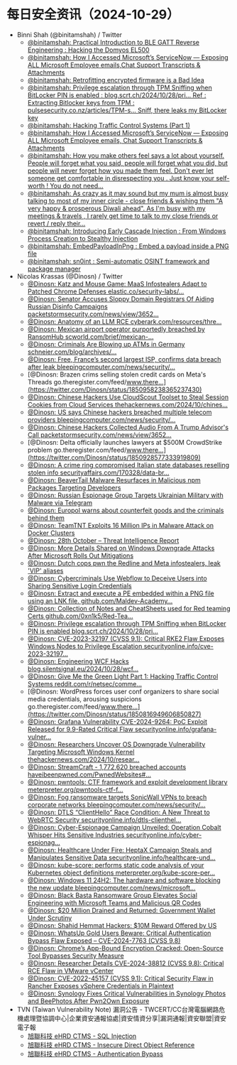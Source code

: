 # 每日安全资讯（2024-10-29）

- Binni Shah (@binitamshah) / Twitter
  - [@binitamshah: Practical Introduction to BLE GATT Reverse Engineering : Hacking the Domyos EL500](https://twitter.com/binitamshah/status/1850939860057735673)
  - [@binitamshah: How I Accessed Microsoft’s ServiceNow — Exposing ALL Microsoft Employee emails,Chat Support Transcripts & Attachments](https://twitter.com/binitamshah/status/1850898290336014390)
  - [@binitamshah: Retrofitting encrypted firmware is a Bad Idea](https://twitter.com/binitamshah/status/1850893154616267149)
  - [@binitamshah: Privilege escalation through TPM Sniffing when BitLocker PIN is enabled : blog.scrt.ch/2024/10/28/pri… Ref : Extracting Bitlocker keys from TPM : pulsesecurity.co.nz/articles/TPM-s… Sniff, there leaks my BitLocker key](https://twitter.com/binitamshah/status/1850892795613184469)
  - [@binitamshah: Hacking Traffic Control Systems (Part 1)](https://twitter.com/binitamshah/status/1850891578816205083)
  - [@binitamshah: How I Accessed Microsoft’s ServiceNow — Exposing ALL Microsoft Employee emails, Chat Support Transcripts & Attachments](https://twitter.com/binitamshah/status/1850890744183259410)
  - [@binitamshah: How you make others feel says a lot about yourself. People will forget what you said, people will forget what you did, but people will never forget how you made them feel. Don't ever let someone get comfortable in disrespecting you . Just know your self-worth ! You do not need…](https://twitter.com/binitamshah/status/1850888581298151638)
  - [@binitamshah: As crazy as it may sound but my mum is almost busy talking to most of my inner circle - close friends & wishing them "A very happy & prosperous Diwali ahead". As I'm busy with my meetings & travels , I rarely get time to talk to my close friends or revert / reply their…](https://twitter.com/binitamshah/status/1850837951003210205)
  - [@binitamshah: Introducing Early Cascade Injection : From Windows Process Creation to Stealthy Injection](https://twitter.com/binitamshah/status/1850691502206603526)
  - [@binitamshah: EmbedPayloadInPng : Embed a payload inside a PNG file](https://twitter.com/binitamshah/status/1850690960684142774)
  - [@binitamshah: sn0int : Semi-automatic OSINT framework and package manager](https://twitter.com/binitamshah/status/1850689913110556823)
- Nicolas Krassas (@Dinosn) / Twitter
  - [@Dinosn: Katz and Mouse Game: MaaS Infostealers Adapt to Patched Chrome Defenses elastic.co/security-labs/…](https://twitter.com/Dinosn/status/1850970197986865518)
  - [@Dinosn: Senator Accuses Sloppy Domain Registrars Of Aiding Russian Disinfo Campaigns packetstormsecurity.com/news/view/3652…](https://twitter.com/Dinosn/status/1850965429067661518)
  - [@Dinosn: Anatomy of an LLM RCE cyberark.com/resources/thre…](https://twitter.com/Dinosn/status/1850959135699059187)
  - [@Dinosn: Mexican airport operator purportedly breached by RansomHub scworld.com/brief/mexican-…](https://twitter.com/Dinosn/status/1850958514010862035)
  - [@Dinosn: Criminals Are Blowing up ATMs in Germany schneier.com/blog/archives/…](https://twitter.com/Dinosn/status/1850958357487812750)
  - [@Dinosn: Free, France’s second largest ISP, confirms data breach after leak bleepingcomputer.com/news/security/…](https://twitter.com/Dinosn/status/1850958277313470739)
  - [@Dinosn: Brazen crims selling stolen credit cards on Meta's Threads go.theregister.com/feed/www.there…](https://twitter.com/Dinosn/status/1850958238365237430)
  - [@Dinosn: Chinese Hackers Use CloudScout Toolset to Steal Session Cookies from Cloud Services thehackernews.com/2024/10/chines…](https://twitter.com/Dinosn/status/1850958202394816527)
  - [@Dinosn: US says Chinese hackers breached multiple telecom providers bleepingcomputer.com/news/security/…](https://twitter.com/Dinosn/status/1850957895887659463)
  - [@Dinosn: Chinese Hackers Collected Audio From A Trump Advisor's Call packetstormsecurity.com/news/view/3652…](https://twitter.com/Dinosn/status/1850929285353427372)
  - [@Dinosn: Delta officially launches lawyers at $500M CrowdStrike problem go.theregister.com/feed/www.there…](https://twitter.com/Dinosn/status/1850928577333919809)
  - [@Dinosn: A crime ring compromised Italian state databases reselling stolen info securityaffairs.com/170328/data-br…](https://twitter.com/Dinosn/status/1850928494324380008)
  - [@Dinosn: BeaverTail Malware Resurfaces in Malicious npm Packages Targeting Developers](https://twitter.com/Dinosn/status/1850927285500604830)
  - [@Dinosn: Russian Espionage Group Targets Ukrainian Military with Malware via Telegram](https://twitter.com/Dinosn/status/1850927257352593668)
  - [@Dinosn: Europol warns about counterfeit goods and the criminals behind them](https://twitter.com/Dinosn/status/1850927216617574410)
  - [@Dinosn: TeamTNT Exploits 16 Million IPs in Malware Attack on Docker Clusters](https://twitter.com/Dinosn/status/1850900919849750670)
  - [@Dinosn: 28th October – Threat Intelligence Report](https://twitter.com/Dinosn/status/1850900605415432513)
  - [@Dinosn: More Details Shared on Windows Downgrade Attacks After Microsoft Rolls Out Mitigations](https://twitter.com/Dinosn/status/1850884986712244300)
  - [@Dinosn: Dutch cops pwn the Redline and Meta infostealers, leak 'VIP' aliases](https://twitter.com/Dinosn/status/1850879284501451057)
  - [@Dinosn: Cybercriminals Use Webflow to Deceive Users into Sharing Sensitive Login Credentials](https://twitter.com/Dinosn/status/1850868860729098240)
  - [@Dinosn: Extract and execute a PE embedded within a PNG file using an LNK file. github.com/Maldev-Academy…](https://twitter.com/Dinosn/status/1850852628340597187)
  - [@Dinosn: Collection of Notes and CheatSheets used for Red teaming Certs github.com/0xn1k5/Red-Tea…](https://twitter.com/Dinosn/status/1850842703216406748)
  - [@Dinosn: Privilege escalation through TPM Sniffing when BitLocker PIN is enabled blog.scrt.ch/2024/10/28/pri…](https://twitter.com/Dinosn/status/1850842492242915393)
  - [@Dinosn: CVE-2023-32197 (CVSS 9.1): Critical RKE2 Flaw Exposes Windows Nodes to Privilege Escalation securityonline.info/cve-2023-32197…](https://twitter.com/Dinosn/status/1850839761822388264)
  - [@Dinosn: Engineering WCF Hacks blog.silentsignal.eu/2024/10/28/wcf…](https://twitter.com/Dinosn/status/1850838500179906569)
  - [@Dinosn: Give Me the Green Light Part 1: Hacking Traffic Control Systems reddit.com/r/netsec/comme…](https://twitter.com/Dinosn/status/1850838020062118017)
  - [@Dinosn: WordPress forces user conf organizers to share social media credentials, arousing suspicions go.theregister.com/feed/www.there…](https://twitter.com/Dinosn/status/1850816949606850827)
  - [@Dinosn: Grafana Vulnerability CVE-2024-9264: PoC Exploit Released for 9.9-Rated Critical Flaw securityonline.info/grafana-vulner…](https://twitter.com/Dinosn/status/1850816849245581644)
  - [@Dinosn: Researchers Uncover OS Downgrade Vulnerability Targeting Microsoft Windows Kernel thehackernews.com/2024/10/resear…](https://twitter.com/Dinosn/status/1850810971134083439)
  - [@Dinosn: StreamCraft - 1,772,620 breached accounts haveibeenpwned.com/PwnedWebsites#…](https://twitter.com/Dinosn/status/1850773552292905438)
  - [@Dinosn: pwntools: CTF framework and exploit development library meterpreter.org/pwntools-ctf-f…](https://twitter.com/Dinosn/status/1850773524878643666)
  - [@Dinosn: Fog ransomware targets SonicWall VPNs to breach corporate networks bleepingcomputer.com/news/security/…](https://twitter.com/Dinosn/status/1850773382683357664)
  - [@Dinosn: DTLS “ClientHello” Race Condition: A New Threat to WebRTC Security securityonline.info/dtls-clienthel…](https://twitter.com/Dinosn/status/1850773352899555749)
  - [@Dinosn: Cyber-Espionage Campaign Unveiled: Operation Cobalt Whisper Hits Sensitive Industries securityonline.info/cyber-espionag…](https://twitter.com/Dinosn/status/1850773325275869654)
  - [@Dinosn: Healthcare Under Fire: HeptaX Campaign Steals and Manipulates Sensitive Data securityonline.info/healthcare-und…](https://twitter.com/Dinosn/status/1850773286415675529)
  - [@Dinosn: kube-score: performs static code analysis of your Kubernetes object definitions meterpreter.org/kube-score-per…](https://twitter.com/Dinosn/status/1850773250663424140)
  - [@Dinosn: Windows 11 24H2: The hardware and software blocking the new update bleepingcomputer.com/news/microsoft…](https://twitter.com/Dinosn/status/1850773218912588140)
  - [@Dinosn: Black Basta Ransomware Group Elevates Social Engineering with Microsoft Teams and Malicious QR Codes](https://twitter.com/Dinosn/status/1850749648027156780)
  - [@Dinosn: $20 Million Drained and Returned: Government Wallet Under Scrutiny](https://twitter.com/Dinosn/status/1850749560974447087)
  - [@Dinosn: Shahid Hemmat Hackers: $10M Reward Offered by US](https://twitter.com/Dinosn/status/1850749531928789349)
  - [@Dinosn: WhatsUp Gold Users Beware: Critical Authentication Bypass Flaw Exposed – CVE-2024-7763 (CVSS 9.8)](https://twitter.com/Dinosn/status/1850749488639414509)
  - [@Dinosn: Chrome’s App-Bound Encryption Cracked: Open-Source Tool Bypasses Security Measure](https://twitter.com/Dinosn/status/1850749440753111119)
  - [@Dinosn: Researcher Details CVE-2024-38812 (CVSS 9.8): Critical RCE Flaw in VMware vCenter](https://twitter.com/Dinosn/status/1850749286104879452)
  - [@Dinosn: CVE-2022-45157 (CVSS 9.1): Critical Security Flaw in Rancher Exposes vSphere Credentials in Plaintext](https://twitter.com/Dinosn/status/1850749230328975762)
  - [@Dinosn: Synology Fixes Critical Vulnerabilities in Synology Photos and BeePhotos After Pwn2Own Exposure](https://twitter.com/Dinosn/status/1850749194841047499)
- TVN (Taiwan Vulnerability Note) 漏洞公告 - TWCERT/CC台灣電腦網路危機處理暨協調中心|企業資安通報協處|資安情資分享|漏洞通報|資安聯盟|資安電子報
  - [旭聯科技 eHRD CTMS - SQL Injection](https://www.twcert.org.tw/tw/cp-132-8168-02720-1.html)
  - [旭聯科技 eHRD CTMS - Insecure Direct Object Reference](https://www.twcert.org.tw/tw/cp-132-8166-085c4-1.html)
  - [旭聯科技 eHRD CTMS - Authentication Bypass](https://www.twcert.org.tw/tw/cp-132-8164-fe7c5-1.html)
